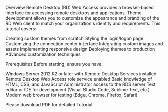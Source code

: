 Overview
Remote Desktop (RD) Web Access provides a browser-based interface for accessing remote desktops and applications. Theme development allows you to customize the appearance and branding of the RD Web client to match your organization's identity and requirements.
This tutorial covers:

Creating custom themes from scratch
Styling the login/logon page
Customizing the connection center interface
Integrating custom images and assets
Implementing responsive design
Deploying themes to production
Advanced customization techniques


Prerequisites
Before starting, ensure you have:

Windows Server 2012 R2 or later with Remote Desktop Services installed
Remote Desktop Web Access role service enabled
Basic knowledge of HTML, CSS, and JavaScript
Administrator access to the RDS server
Text editor or IDE for development (Visual Studio Code, Sublime Text, etc.)
Modern web browser for testing (Edge, Chrome, Firefox, Safari)

Please download PDF for detailed Tutorial
